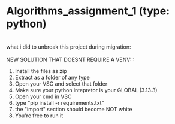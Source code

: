 # Algorithms_assignment_1 (type: python)
 <br>
what i did to unbreak this project during migration:<br>
<br>
NEW SOLUTION THAT DOESNT REQUIRE A VENV:::
<ol>
 <li>Install the files as zip</li>
 <li>Extract as a folder of any type</li>
 <li>Open your VSC and select that folder</li>
 <li>Make sure your python intepretor is your GLOBAL (3.13.3)</li>
 <li>Open your cmd in VSC</li>
 <li>type "pip install -r requirements.txt"</li>
 <li>the "import" section should become NOT white</li>
 <li>You're free to run it</li>
</ol>
